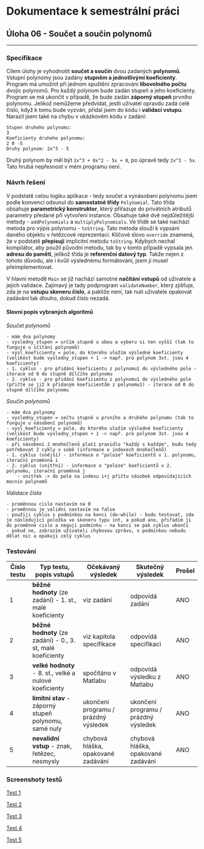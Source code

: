 # Dokumentace k semestrální práci
## Úloha 06 - Součet a součin polynomů
---
### Specifikace
Cílem úlohy je vyhodnotit **součet a součin** dvou zadaných **polynomů**. Vstupní polynomy jsou zadány **stupněm a jednotlivými koeficienty**. Program má umožnit při jednom spuštění zpracování **libovolného počtu** dvojic polynomů. Pro každý polynom bude zadán stupeň a jeho koeficienty. Program se má ukončit v případě, že bude zadán **záporný stupeň** prvního polynomu.
Jelikož nemůžeme předvídat, jestli uživatel opravdu zadá celé číslo, když k tomu bude vyzván, přidal jsem do kódu i **validaci vstupu**. Narazil jsem také na chybu v ukázkovém kódu v zadání:
```
Stupen druheho polynomu:
3
Koeficienty druheho polynomu:
2 0 -5
Druhy polynom: 2x^3 - 5
```
Druhý polynom by měl být `2x^3 + 0x^2 - 5x + 0`, po úpravě tedy `2x^3 - 5x`. Tato hrubá nepřesnost v mém programu není.

### Návrh řešení
V podstatě celou logiku aplikace - tedy součet a vynásobení polynomu jsem podle konvencí odsunul do **samostatné třídy** `Polynomial`. Tato třída obsahuje **parametrický konstruktor**, který přiřazuje do privátních atributů parametry předané při vytvoření instance. Obsahuje také dvě nejdůležitější metody - `addPolynomials` a `multiplyPolynomials`.
Ve třídě se také nachází metoda pro výpis polynomu - `toString`. Tato metoda slouží k vypsání daného objektu v řetězcové reprezentaci. Klíčové slovo `override` znamená, že v podstatě **přepisuji** implicitní metodu `toString`. Kdybych nechal kompilátor, aby použil původní metodu, tak by v tomto případě vypsala jen **adresu do paměti**, jelikož třída je **referenční datový typ**. Takže nejen z tohoto důvodu, ale i kvůli výslednému formátování, jsem ji musel přeimplementovat.

V hlavní metodě `Main` se již nachází samotné **načítání vstupů** od uživatele a jejich validace. Zajímavý je tady podprogram `validateNumber`, který zjišťuje, zda je na **vstupu skeneru číslo**, a pakliže není, tak nutí uživatele opakovat zadávání tak dlouho, dokud číslo nezadá.

#### Slovní popis vybraných algoritmů
*Součet polynomů*
```
- mám dva polynomy
- vysledny_stupen = určím stupně u obou a vyberu si ten vyšší (tak to funguje u sčítání polynomů)
- vysl_koeficienty = pole, do kterého uložím výsledné koeficienty (velikost bude vysledny_stupen + 1 -> např. pro polynom 3st. jsou 4 koeficienty)
- 1. cyklus - pro přidání koeficientu z polynomu1 do výsledného pole - iterace od 0 do stupně dílčího polynomu
- 2. cyklus - pro přidání koeficientu z polynomu1 do výsledného pole (přičte se již k přidaným koeficientům z polynomu1) - iterace od 0 do stupně dílčího polynomu
```
*Součin polynomů*
```
- mám dva polynomy
- vysledny_stupen = sečtu stupně u prvního a druhého polynomu (tak to funguje u násobení polynomů)
- vysl_koeficienty = pole, do kterého uložím výsledné koeficienty (velikost bude vysledny_stupen + 1 -> např. pro polynom 3st. jsou 4 koeficienty)
- při násobení 2 mnohočlenů platí pravidlo "každý s každým", budu tedy potřebovat 2 cykly v sobě (informace o indexech mnohočlenů)
- 1. cyklus (vnější) - informace o "poloze" koeficientů v 1. polynomu, iterační proměnná i
- 2. cyklus (vnitřní) - informace o "poloze" koeficientů v 2. polynomu, iterační proměnná j
    - vnitřek -> do pole na indexu i+j přičtu násobek odpovídajících mocnin polynomů
```
*Validace čísla*
```
- proměnnou cislo nastavím na 0
- proměnnou je_validni nastavím na false
- použiji cyklus s podmínkou na konci (do-while) - budu testovat, zda je následující položka ve skeneru typu int, a pokud ano, přiřadím ji do proměnné cislo a neguji podmínku - na konci se pak cyklus ukončí
- pokud ne, zobrazím uživateli chybovou zprávu, s podmínkou nebudu dělat nic a opakuji celý cyklus
```

### Testování
| Číslo testu 	| Typ testu, popis vstupů                                	| Očekávaný výsledek                   	| Skutečný výsledek                    	| Prošel 	|
|-------------	|--------------------------------------------------------	|--------------------------------------	|--------------------------------------	|--------	|
| 1           	| **běžné hodnoty** (ze zadání) - 1. st., malé koeficienty    	| viz zadání                           	| odpovídá zadání                      	| ANO    	|
| 2           	| **běžné hodnoty** (ze zadání) - 0., 3. st, malé koeficienty 	| viz kapitola specifikace                 	| odpovídá specifikaci                 	| ANO    	|
| 3           	| **velké hodnoty** - 8. st., velké a nulové koeficienty      	| spočítáno v Matlabu                  	| odpovídá výsledku z Matlabu          	| ANO    	|
| 4           	| **limitní stav** - záporný stupeň polynomu, samé nuly      	| ukončení programu / prázdný výsledek 	| ukončení programu / prázdný výsledek 	| ANO    	|
| 5           	| **nevalidní vstup** - znak, řetězec, nesmysly              	| chybová hláška, opakované zadávání   	| chybová hláška, opakované zadávání   	| ANO    	|

### Screenshoty testů
[Test 1](./img/test01.png)

[Test 2](./img/test02.png)

[Test 3](./img/test03.png)

[Test 4](./img/test04.png)

[Test 5](./img/test05.png)